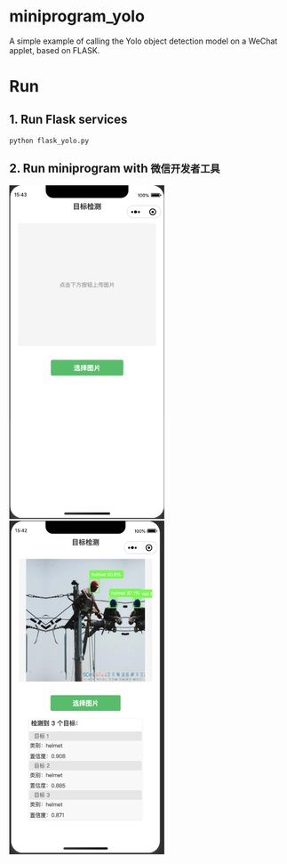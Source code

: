 # miniprogram_yolo
A simple example of calling the Yolo object detection model on a WeChat applet, based on FLASK.

# Run
## 1. Run Flask services
```shell
python flask_yolo.py
```
## 2. Run miniprogram with `微信开发者工具`
<img src="/images/init_page.png" alt="image" width="279" height="600">
<img src="images/detect_result.png" alt="image" width="279" height="600">
